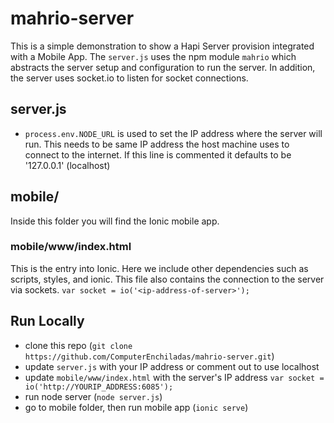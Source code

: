 # mahrio-server

This is a simple demonstration to show a Hapi Server provision integrated with a Mobile App. The `server.js` uses the
npm module `mahrio` which abstracts the server setup and configuration to run the server. In addition, the server uses
socket.io to listen for socket connections.

## server.js

* `process.env.NODE_URL` is used to set the IP address where the server will run. This needs to be same IP address the
host machine uses to connect to the internet. If this line is commented it defaults to be '127.0.0.1' (localhost)

## mobile/

Inside this folder you will find the Ionic mobile app.

### mobile/www/index.html

This is the entry into Ionic. Here we include other dependencies such as scripts, styles, and ionic. This file also contains
the connection to the server via sockets. `var socket = io('<ip-address-of-server>');`

## Run Locally

* clone this repo (`git clone https://github.com/ComputerEnchiladas/mahrio-server.git`)
* update `server.js` with your IP address or comment out to use localhost
* update `mobile/www/index.html` with the server's IP address
    `var socket = io('http://YOURIP_ADDRESS:6085');`
* run node server (`node server.js`) 
* go to mobile folder, then run mobile app (`ionic serve`)
